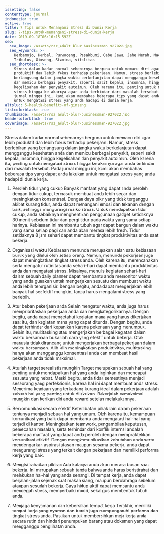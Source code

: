 ```yaml
---
issetting: false
contenttype: journal
indonesia: true
active: true
title: 7 Tips untuk Menangani Stress di Dunia Kerja
slug: 7-tips-untuk-menangani-stress-di-dunia-kerja
date: 2019-09-18T06:16:15.592Z
seo:
  seo_image: /assets/rsz_adult-blur-businessman-927022.jpg
  seo_keywords: >-
    Herbamojo, Herbal, Purwoceng, Pasakbumi, Cabe Jawa, Jahe Merah, Maca,
    Tribulus, Ginseng, Stamina, vitalitas
  seo_shortdesc: >-
    Stress dalam kadar normal sebenarnya berguna untuk memacu diri agar lebih
    produktif dan lebih fokus terhadap pekerjaan. Namun, stress berlebihan yang
    berlangsung dalam jangka waktu berkelanjutan dapat mengganggu kesehatan anda
    dan memicu berbagai penyakit, seperti sakit kepala, insomnia, hingga
    kegelisahan dan penyakit autoimun. Oleh karena itu, penting untuk mengatasi
    stress hingga ke akarnya agar anda terhindar dari masalah tersebut. Pada
    jurnal minggu ini, kami akan membahas beberapa tips yang dapat anda lakukan
    untuk mengatasi stress yang anda hadapi di dunia kerja.
altslug: 5-health-benefits-of-ginseng
listcolorblack: true
thumbimage: /assets/rsz_adult-blur-businessman-927022.jpg
headercolorblack: true
coverimage: /assets/rsz_adult-blur-businessman-927022.jpg
---
```

Stress dalam kadar normal sebenarnya berguna untuk memacu diri agar lebih produktif dan lebih fokus terhadap pekerjaan. Namun, stress berlebihan yang berlangsung dalam jangka waktu berkelanjutan dapat mengganggu kesehatan anda dan memicu berbagai penyakit, seperti sakit kepala, insomnia, hingga kegelisahan dan penyakit autoimun. Oleh karena itu, penting untuk mengatasi stress hingga ke akarnya agar anda terhindar dari masalah tersebut. Pada jurnal minggu ini, kami akan membahas beberapa tips yang dapat anda lakukan untuk mengatasi stress yang anda hadapi di dunia kerja.

1. Peroleh tidur yang cukup
	Banyak manfaat yang dapat anda peroleh dengan tidur cukup, termasuk membuat anda lebih segar dan meningkatkan konsentrasi. Dengan daya pikir yang tidak terganggu akibat kurang tidur, anda dapat menangani emosi dan tekanan dengan baik, sehingga mengurangi resiko stress.
	Untuk mendapatkan tidur cukup, anda sebaiknya menghentikan penggunaan gadget setidaknya 30 menit sebelum tidur dan pergi tidur pada waktu yang sama setiap harinya. Kebiasaan ini membantu tubuh agar dapat bangun dalam waktu yang sama setiap pagi dan anda akan merasa lebih fresh. Tidur setidaknya 8 jam sehari dapat membantu tingkat produktivitas anda saat bekerja.

2. Organisasi waktu
	Kebiasaan menunda merupakan salah satu kebiasaan buruk yang dilalui oleh setiap orang. Namun, menunda pekerjaan juga dapat meningkatkan tingkat stress anda. Oleh karena itu, merencanakan serta mengatur rutinitas anda sehari-hari dapat membantu produktivitas anda dan mengatasi stress. Misalnya, menulis kegiatan sehari-hari dalam sebuah daily planner dapat membantu anda memonitor waktu yang anda gunakan untuk mengerjakan sesuatu dan membuat waktu anda lebih terorganisir. Dengan begitu, anda dapat mengerjakan lebih banyak hal seefektif mungkin, tanpa harus mengalami stress yang berlebih.

3. Atur beban pekerjaan anda
	Selain mengatur waktu, anda juga harus memprioritaskan pekerjaan anda dan mengkategorikannya. Dengan begitu, anda dapat mengetahui kegiatan mana yang harus dikerjakan saat itu, dan kegiatan mana yang dapat ditunda. Dengan begitu, anda dapat terhindar dari kepanikan karena pekerjaan yang menumpuk. Selain itu, multitasking atau mengerjakan berbagai kegiatan dalam waktu bersamaan bukanlah cara yang efektif untuk bekerja. Otak manusia tidak dirancang untuk mengerjakan berbagai pekerjaan dalam waktu bersamaan. Alih-alih meningkatkan produktivitas, multitasking hanya akan mengganggu konsentrasi anda dan membuat hasil pekerjaan anda tidak maksimal.

4. Aturlah target serealistis mungkin
	Target merupakan sebuah hal yang penting untuk mendapatkan hal yang anda inginkan dan mencapai sesuatu yang hebat. Meski begitu, anda tidak semestinya menjadi seseorang yang perfeksionis, karena hal ini dapat membuat anda stress. Menerima keadaan yang terkadang kurang ideal dalam pekerjaan adalah sebuah hal yang penting untuk dilakukan. Bekerjalah semaksimal mungkin dan berikan diri anda reward setelah melakukannya.

5. Berkomunikasi secara efektif
	Keterlibatan pihak lain dalam pekerjaan tentunya menjadi sebuah hal yang umum. Oleh karena itu, kemampuan komunikasi yang baik dapat membantu anda mengatasi hal-hal yang terjadi di kantor. Meningkatkan teamwork, pengambilan keputusan, pemecahan masalah, serta terhindar dari konflik internal andalah beberapa manfaat yang dapat anda peroleh dengan mempraktekkan komunikasi efektif. Dengan mengkomunikasikan kebutuhan anda serta mendengarkan aspirasi atasan maupun sesama pekerja, anda dapat mengurangi stress yang terkait dengan pekerjaan dan memiliki performa kerja yang baik.

6. Mengistirahatkan pikiran
	Ada kalanya anda akan merasa bosan saat bekerja. Ini merupakan sebuah tanda bahwa anda harus beristirahat dan melakukan hal-hal yang anda senangi. Di tempat kerja, anda dapat berjalan-jalan sejenak saat makan siang, maupun berolahraga sebelum ataupun sesudah bekerja. Gaya hidup aktif dapat membantu anda mencegah stress, memperbaiki mood, sekaligus membentuk tubuh anda.

7. Menjaga kenyamanan dan kebersihan tempat kerja
	Terakhir, memiliki tempat kerja yang nyaman dan bersih juga mempengaruhi performa dan tingkat stress anda. Pastikan untuk membersihkan meja kerja anda secara rutin dan hindari penumpukan barang atau dokumen yang dapat mengganggu penglihatan anda.
